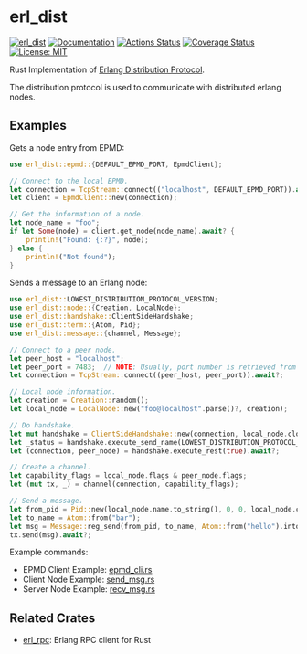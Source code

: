 erl_dist
========

[![erl_dist](https://img.shields.io/crates/v/erl_dist.svg)](https://crates.io/crates/erl_dist)
[![Documentation](https://docs.rs/erl_dist/badge.svg)](https://docs.rs/erl_dist)
[![Actions Status](https://github.com/sile/erl_dist/workflows/CI/badge.svg)](https://github.com/sile/erl_dist/actions)
[![Coverage Status](https://coveralls.io/repos/github/sile/erl_dist/badge.svg?branch=master)](https://coveralls.io/github/sile/erl_dist?branch=master)
[![License: MIT](https://img.shields.io/badge/license-MIT-blue.svg)](LICENSE)

Rust Implementation of [Erlang Distribution Protocol](http://erlang.org/doc/apps/erts/erl_dist_protocol.html).

The distribution protocol is used to communicate with distributed erlang nodes.

Examples
---------

Gets a node entry from EPMD:
```rust
use erl_dist::epmd::{DEFAULT_EPMD_PORT, EpmdClient};

// Connect to the local EPMD.
let connection = TcpStream::connect(("localhost", DEFAULT_EPMD_PORT)).await?;
let client = EpmdClient::new(connection);

// Get the information of a node.
let node_name = "foo";
if let Some(node) = client.get_node(node_name).await? {
    println!("Found: {:?}", node);
} else {
    println!("Not found");
}
```

Sends a message to an Erlang node:
```rust
use erl_dist::LOWEST_DISTRIBUTION_PROTOCOL_VERSION;
use erl_dist::node::{Creation, LocalNode};
use erl_dist::handshake::ClientSideHandshake;
use erl_dist::term::{Atom, Pid};
use erl_dist::message::{channel, Message};

// Connect to a peer node.
let peer_host = "localhost";
let peer_port = 7483;  // NOTE: Usually, port number is retrieved from EPMD.
let connection = TcpStream::connect((peer_host, peer_port)).await?;

// Local node information.
let creation = Creation::random();
let local_node = LocalNode::new("foo@localhost".parse()?, creation);

// Do handshake.
let mut handshake = ClientSideHandshake::new(connection, local_node.clone(), "cookie");
let _status = handshake.execute_send_name(LOWEST_DISTRIBUTION_PROTOCOL_VERSION).await?;
let (connection, peer_node) = handshake.execute_rest(true).await?;

// Create a channel.
let capability_flags = local_node.flags & peer_node.flags;
let (mut tx, _) = channel(connection, capability_flags);

// Send a message.
let from_pid = Pid::new(local_node.name.to_string(), 0, 0, local_node.creation.get());
let to_name = Atom::from("bar");
let msg = Message::reg_send(from_pid, to_name, Atom::from("hello").into());
tx.send(msg).await?;
```

Example commands:
- EPMD Client Example: [epmd_cli.rs](examples/epmd_cli.rs)
- Client Node Example: [send_msg.rs](examples/send_msg.rs)
- Server Node Example: [recv_msg.rs](examples/recv_msg.rs)

Related Crates
--------------

- [erl_rpc](https://github.com/sile/erl_rpc): Erlang RPC client for Rust
